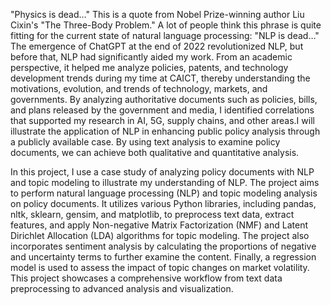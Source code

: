 "Physics is dead…" This is a quote from Nobel Prize-winning author Liu Cixin's "The Three-Body Problem." A lot of people think this phrase is quite fitting for the current state of natural language processing: "NLP is dead…" The emergence of ChatGPT at the end of 2022 revolutionized NLP, but before that, NLP had significantly aided my work. From an academic perspective, it helped me analyze policies, patents, and technology development trends during my time at CAICT, thereby understanding the motivations, evolution, and trends of technology, markets, and governments. By analyzing authoritative documents such as policies, bills, and plans released by the government and media, I identified correlations that supported my research in AI, 5G, supply chains, and other areas.I will illustrate the application of NLP in enhancing public policy analysis through a publicly available case. By using text analysis to examine policy documents, we can achieve both qualitative and quantitative analysis.

 In this project, I use a case study of analyzing policy documents with NLP and topic modeling to illustrate my understanding of NLP. The project aims to perform natural language processing (NLP) and topic modeling analysis on policy documents. It utilizes various Python libraries, including pandas, nltk, sklearn, gensim, and matplotlib, to preprocess text data, extract features, and apply Non-negative Matrix Factorization (NMF) and Latent Dirichlet Allocation (LDA) algorithms for topic modeling. The project also incorporates sentiment analysis by calculating the proportions of negative and uncertainty terms to further examine the content. Finally, a regression model is used to assess the impact of topic changes on market volatility. This project showcases a comprehensive workflow from text data preprocessing to advanced analysis and visualization.
